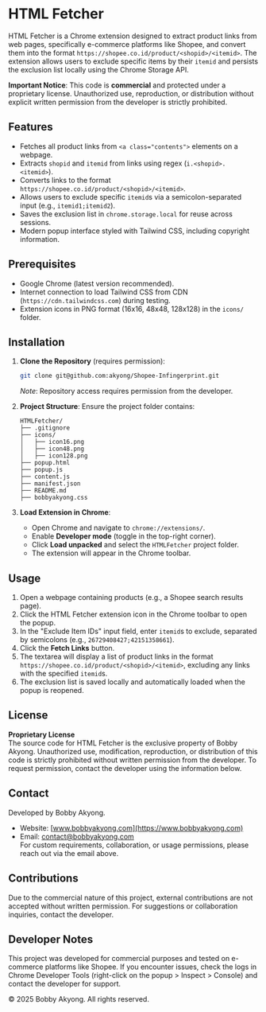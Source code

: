 # HTML Fetcher

HTML Fetcher is a Chrome extension designed to extract product links from web pages, specifically e-commerce platforms like Shopee, and convert them into the format `https://shopee.co.id/product/<shopid>/<itemid>`. The extension allows users to exclude specific items by their `itemid` and persists the exclusion list locally using the Chrome Storage API.

**Important Notice**: This code is **commercial** and protected under a proprietary license. Unauthorized use, reproduction, or distribution without explicit written permission from the developer is strictly prohibited.

## Features
- Fetches all product links from `<a class="contents">` elements on a webpage.
- Extracts `shopid` and `itemid` from links using regex (`i.<shopid>.<itemid>`).
- Converts links to the format `https://shopee.co.id/product/<shopid>/<itemid>`.
- Allows users to exclude specific `itemid`s via a semicolon-separated input (e.g., `itemid1;itemid2`).
- Saves the exclusion list in `chrome.storage.local` for reuse across sessions.
- Modern popup interface styled with Tailwind CSS, including copyright information.

## Prerequisites
- Google Chrome (latest version recommended).
- Internet connection to load Tailwind CSS from CDN (`https://cdn.tailwindcss.com`) during testing.
- Extension icons in PNG format (16x16, 48x48, 128x128) in the `icons/` folder.

## Installation
1. **Clone the Repository** (requires permission):
   ```bash
   git clone git@github.com:akyong/Shopee-Infingerprint.git
   ```
   *Note*: Repository access requires permission from the developer.

2. **Project Structure**:
   Ensure the project folder contains:
   ```
   HTMLFetcher/
   ├── .gitignore
   ├── icons/
   │   ├── icon16.png
   │   ├── icon48.png
   │   ├── icon128.png
   ├── popup.html
   ├── popup.js
   ├── content.js
   ├── manifest.json
   ├── README.md
   ├── bobbyakyong.css
   ```

3. **Load Extension in Chrome**:
   - Open Chrome and navigate to `chrome://extensions/`.
   - Enable **Developer mode** (toggle in the top-right corner).
   - Click **Load unpacked** and select the `HTMLFetcher` project folder.
   - The extension will appear in the Chrome toolbar.

## Usage
1. Open a webpage containing products (e.g., a Shopee search results page).
2. Click the HTML Fetcher extension icon in the Chrome toolbar to open the popup.
3. In the "Exclude Item IDs" input field, enter `itemid`s to exclude, separated by semicolons (e.g., `26729408427;42151358661`).
4. Click the **Fetch Links** button.
5. The textarea will display a list of product links in the format `https://shopee.co.id/product/<shopid>/<itemid>`, excluding any links with the specified `itemid`s.
6. The exclusion list is saved locally and automatically loaded when the popup is reopened.

## License
**Proprietary License**  
The source code for HTML Fetcher is the exclusive property of Bobby Akyong. Unauthorized use, modification, reproduction, or distribution of this code is strictly prohibited without written permission from the developer. To request permission, contact the developer using the information below.

## Contact
Developed by Bobby Akyong.  
- Website: [www.bobbyakyong.com](https://www.bobbyakyong.com)  
- Email: [contact@bobbyakyong.com](mailto:contact@bobbyakyong.com)  
For custom requirements, collaboration, or usage permissions, please reach out via the email above.

## Contributions
Due to the commercial nature of this project, external contributions are not accepted without written permission. For suggestions or collaboration inquiries, contact the developer.

## Developer Notes
This project was developed for commercial purposes and tested on e-commerce platforms like Shopee. If you encounter issues, check the logs in Chrome Developer Tools (right-click on the popup > Inspect > Console) and contact the developer for support.

© 2025 Bobby Akyong. All rights reserved.